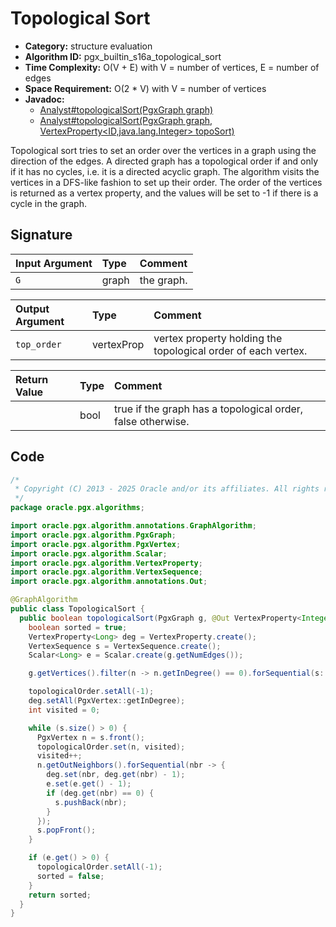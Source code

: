 # Topological Sort

- **Category:** structure evaluation
- **Algorithm ID:** pgx_builtin_s16a_topological_sort
- **Time Complexity:** O(V + E) with V = number of vertices, E = number of edges
- **Space Requirement:** O(2 * V) with V = number of vertices
- **Javadoc:**
  - [Analyst#topologicalSort(PgxGraph graph)](https://docs.oracle.com/en/database/oracle/property-graph/25.1/spgjv/oracle/pgx/api/Analyst.html#topologicalSort_oracle_pgx_api_PgxGraph_)
  - [Analyst#topologicalSort(PgxGraph graph, VertexProperty<ID,java.lang.Integer> topoSort)](https://docs.oracle.com/en/database/oracle/property-graph/25.1/spgjv/oracle/pgx/api/Analyst.html#topologicalSort_oracle_pgx_api_PgxGraph_oracle_pgx_api_VertexProperty_)

Topological sort tries to set an order over the vertices in a graph using the direction of the edges. A directed graph has a topological order if and only if it has no cycles, i.e. it is a directed acyclic graph. The algorithm visits the vertices in a DFS-like fashion to set up their order. The order of the vertices is returned as a vertex property, and the values will be set to -1 if there is a cycle in the graph.

## Signature

| Input Argument | Type | Comment |
| :--- | :--- | :--- |
| `G` | graph | the graph. |

| Output Argument | Type | Comment |
| :--- | :--- | :--- |
| `top_order` | vertexProp<int> | vertex property holding the topological order of each vertex. |

| Return Value | Type | Comment |
| :--- | :--- | :--- |
| | bool | true if the graph has a topological order, false otherwise. |

## Code

```java
/*
 * Copyright (C) 2013 - 2025 Oracle and/or its affiliates. All rights reserved.
 */
package oracle.pgx.algorithms;

import oracle.pgx.algorithm.annotations.GraphAlgorithm;
import oracle.pgx.algorithm.PgxGraph;
import oracle.pgx.algorithm.PgxVertex;
import oracle.pgx.algorithm.Scalar;
import oracle.pgx.algorithm.VertexProperty;
import oracle.pgx.algorithm.VertexSequence;
import oracle.pgx.algorithm.annotations.Out;

@GraphAlgorithm
public class TopologicalSort {
  public boolean topologicalSort(PgxGraph g, @Out VertexProperty<Integer> topologicalOrder) {
    boolean sorted = true;
    VertexProperty<Long> deg = VertexProperty.create();
    VertexSequence s = VertexSequence.create();
    Scalar<Long> e = Scalar.create(g.getNumEdges());

    g.getVertices().filter(n -> n.getInDegree() == 0).forSequential(s::pushBack);

    topologicalOrder.setAll(-1);
    deg.setAll(PgxVertex::getInDegree);
    int visited = 0;

    while (s.size() > 0) {
      PgxVertex n = s.front();
      topologicalOrder.set(n, visited);
      visited++;
      n.getOutNeighbors().forSequential(nbr -> {
        deg.set(nbr, deg.get(nbr) - 1);
        e.set(e.get() - 1);
        if (deg.get(nbr) == 0) {
          s.pushBack(nbr);
        }
      });
      s.popFront();
    }

    if (e.get() > 0) {
      topologicalOrder.setAll(-1);
      sorted = false;
    }
    return sorted;
  }
}
```
